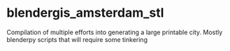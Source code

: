 # blendergis_amsterdam_stl
 Compilation of multiple efforts into generating a large printable city. Mostly blenderpy scripts that will require some tinkering
